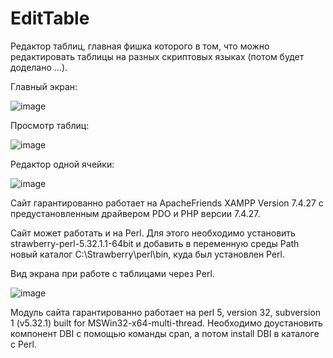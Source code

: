 # EditTable
Редактор таблиц, главная фишка которого в том, что можно редактировать таблицы на разных скриптовых языках (потом будет доделано ...).

Главный экран:

![image](https://user-images.githubusercontent.com/10297748/233468988-55e489b6-1931-4f74-9d9c-72bcb7b929e5.png)

Просмотр таблиц:

![image](https://user-images.githubusercontent.com/10297748/233469132-6be058b6-e369-4e2a-8ee7-60eeaa0cf4a4.png)

Редактор одной ячейки:

![image](https://user-images.githubusercontent.com/10297748/233696115-d4051d01-3a54-4748-a651-1cc3be7bd8c8.png)

Сайт гарантированно работает на ApacheFriends XAMPP Version 7.4.27 с предустановленным драйвером PDO и PHP версии 7.4.27.

Сайт может работать и на Perl. Для этого необходимо установить strawberry-perl-5.32.1.1-64bit и добавить в переменную среды Path новый каталог C:\Strawberry\perl\bin\, куда был установлен Perl.

Вид экрана при работе с таблицами через Perl.

![image](https://user-images.githubusercontent.com/10297748/233806376-c619a10f-9550-4049-a13a-dcaf197985e3.png)

Модуль сайта гарантированно работает на perl 5, version 32, subversion 1 (v5.32.1) built for MSWin32-x64-multi-thread. Необходимо доустановить компонент DBI с помощью команды cpan, а потом install DBI в каталоге с Perl.
